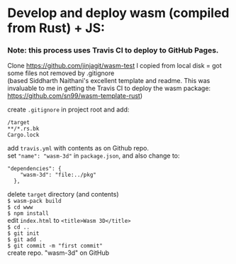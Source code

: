 # Develop and deploy wasm (compiled from Rust) + JS:

### Note: this process uses Travis CI to deploy to GitHub Pages.

Clone https://github.com/jinjagit/wasm-test I copied from local disk = got some files not removed by .gitignore    
(based Siddharth Naithani's excellent template and readme. This was invaluable to me in getting the Travis CI to deploy the wasm package: https://github.com/sn99/wasm-template-rust)  

create `.gitignore` in project root and add:  
```
/target
**/*.rs.bk
Cargo.lock
```
add `travis.yml` with contents as on Github repo.  
set `"name": "wasm-3d"` in `package.json`, and also change to:  
```
"dependencies": {
    "wasm-3d": "file:../pkg"
  },
  ```
delete `target` directory (and contents)  
`$ wasm-pack build`  
`$ cd www`  
`$ npm install`  
edit `index.html` to `<title>Wasm 3D</title>`  
`$ cd ..`  
`$ git init`  
`$ git add .`  
`$ git commit -m "first commit"`  
create repo. "wasm-3d" on GitHub  

